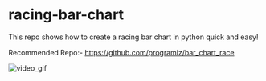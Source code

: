 # racing-bar-chart
This repo shows how to create a racing bar chart in python quick and easy!

Recommended Repo:- https://github.com/programiz/bar_chart_race


![video_gif](https://user-images.githubusercontent.com/18073132/157680399-2b932252-9ba6-4ed7-8017-577f94d2f2c2.gif)
